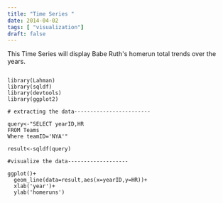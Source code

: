 ```yaml
---
title: "Time Series "
date: 2014-04-02
tags: [ "visualization"]
draft: false
---
```


This Time Series will display Babe Ruth's homerun total trends over the years.

```{r}

library(Lahman)
library(sqldf)
library(devtools)
library(ggplot2)

# extracting the data------------------------ 
  
query<-"SELECT yearID,HR 
FROM Teams 
Where teamID='NYA'" 
  
result<-sqldf(query) 
  
#visualize the data------------------- 
  
ggplot()+ 
  geom_line(data=result,aes(x=yearID,y=HR))+ 
  xlab('year')+ 
  ylab('homeruns') 
  
```